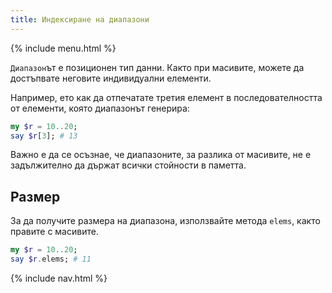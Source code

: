 ```yaml
---
title: Индексиране на диапазони
---
```


{% include menu.html %}

`Диапазон`ът е позиционен тип данни. Както при масивите, можете да достъпвате неговите индивидуални елементи.

Например, ето как да отпечатате третия елемент в последователността от елементи, която диапазонът генерира:

```raku
my $r = 10..20;
say $r[3]; # 13
```

Важно е да се осъзнае, че диапазоните, за разлика от масивите, не е задължително да държат всички стойности в паметта.

## Размер

За да получите размера на диапазона, използвайте метода `elems`, както правите с масивите.

```raku
my $r = 10..20;
say $r.elems; # 11
```

{% include nav.html %}
